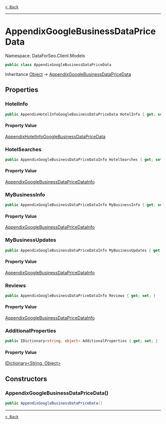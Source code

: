 [`< Back`](./)

---

# AppendixGoogleBusinessDataPriceData

Namespace: DataForSeo.Client.Models

```csharp
public class AppendixGoogleBusinessDataPriceData
```

Inheritance [Object](https://docs.microsoft.com/en-us/dotnet/api/system.object) → [AppendixGoogleBusinessDataPriceData](./dataforseo.client.models.appendixgooglebusinessdatapricedata)

## Properties

### **HotelInfo**

```csharp
public AppendixHotelInfoGoogleBusinessDataPriceData HotelInfo { get; set; }
```

#### Property Value

[AppendixHotelInfoGoogleBusinessDataPriceData](./dataforseo.client.models.appendixhotelinfogooglebusinessdatapricedata)<br>

### **HotelSearches**

```csharp
public AppendixGoogleBusinessDataPriceDataInfo HotelSearches { get; set; }
```

#### Property Value

[AppendixGoogleBusinessDataPriceDataInfo](./dataforseo.client.models.appendixgooglebusinessdatapricedatainfo)<br>

### **MyBusinessInfo**

```csharp
public AppendixGoogleBusinessDataPriceDataInfo MyBusinessInfo { get; set; }
```

#### Property Value

[AppendixGoogleBusinessDataPriceDataInfo](./dataforseo.client.models.appendixgooglebusinessdatapricedatainfo)<br>

### **MyBusinessUpdates**

```csharp
public AppendixGoogleBusinessDataPriceDataInfo MyBusinessUpdates { get; set; }
```

#### Property Value

[AppendixGoogleBusinessDataPriceDataInfo](./dataforseo.client.models.appendixgooglebusinessdatapricedatainfo)<br>

### **Reviews**

```csharp
public AppendixGoogleBusinessDataPriceDataInfo Reviews { get; set; }
```

#### Property Value

[AppendixGoogleBusinessDataPriceDataInfo](./dataforseo.client.models.appendixgooglebusinessdatapricedatainfo)<br>

### **AdditionalProperties**

```csharp
public IDictionary<string, object> AdditionalProperties { get; set; }
```

#### Property Value

[IDictionary&lt;String, Object&gt;](https://docs.microsoft.com/en-us/dotnet/api/system.collections.generic.idictionary-2)<br>

## Constructors

### **AppendixGoogleBusinessDataPriceData()**

```csharp
public AppendixGoogleBusinessDataPriceData()
```

---

[`< Back`](./)
